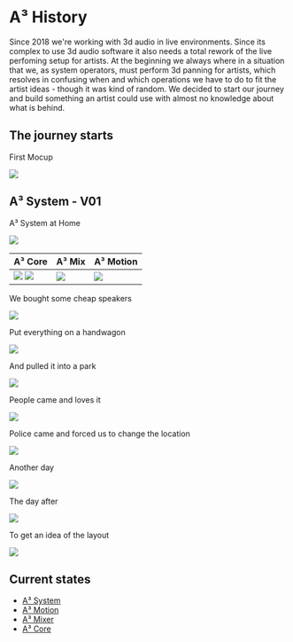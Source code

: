 # A³ History
Since 2018 we're working with 3d audio in live environments. Since its complex to use 3d audio software it also needs a total rework of the live perfoming setup for artists. At the beginning we always where in a situation that we, as system operators, must perform 3d panning for artists, which resolves in confusing when and which operations we have to do to fit the artist ideas - though it was kind of random. We decided to start our journey and build something an artist could use with almost no knowledge about what is behind.

## The journey starts

First Mocup

![](pics_assembly/history/re_202102-v00-a3-system-firstdraft.jpg)

## A³ System - V01
A³ System at Home

![](pics_assembly/history/re_202103-v01-a3-system.jpg)

A³ Core | A³ Mix | A³ Motion
--- | --- | ---
![](pics_assembly/history/re_202109-v01-a3core-12v-front.jpg) ![](pics_assembly/history/re_202109-v01-a3core-12v-back.jpg) | ![](pics_assembly/history/re_202107-v01-a3mix-withfxengine.jpg) | ![](pics_assembly/history/re_202109-v01-a3motion.jpg)


We bought some cheap speakers

![](pics_assembly/history/re_202106-v01-a3-system-Controloneonstands.jpg)

Put everything on a handwagon

![](pics_assembly/history/re_202109-v01-a3-system-parkrave-packed.jpg)

And pulled it into a park

![](pics_assembly/history/re_202109-v01-a3-system-parkrave-buildup.jpg)

People came and loves it

![](pics_assembly/history/re_202109-v01-a3-system-parkrave-ongoing.jpg)

Police came and forced us to change the location

![](pics_assembly/history/re_202109-v01-a3-system-parkrave-nextlocation.jpg)

Another day

![](pics_assembly/history/re_202107-a3-system-wannseeravebynight.jpg)


The day after

![](pics_assembly/history/re_202109-v01-a3-system-parkrave-over.jpg)

To get an idea of the layout

![](pics_assembly/history/re_202112-v01-a3mix-green.jpg)

## Current states
- [A³ System](https://doc.a3-audio.com/assembly/assembly.html)
- [A³ Motion](https://doc.a3-audio.com/assembly/moc.html)
- [A³ Mixer](https://doc.a3-audio.com/assembly/mic.html)
- [A³ Core](https://doc.a3-audio.com/assembly/core.html)